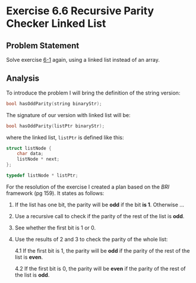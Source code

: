 # Exercise 6.6 Recursive Parity Checker Linked List

## Problem Statement

Solve exercise [6-1][6-1] again, using a linked list instead of an array.

## Analysis

To introduce the problem I will bring the definition of the string version:

```cpp
bool hasOddParity(string binaryStr);
```

The signature of our version with linked list will be:

```cpp
bool hasOddParity(listPtr binaryStr);
```

where the linked list, `listPtr` is defined like this:

```cpp
struct listNode {
    char data;
    listNode * next;
};

typedef listNode * listPtr;
```

For the resolution of the exercise I created a plan based on the *BRI*
framework (pg 159). It states as follows:

1. If the list has one bit, the parity will be **odd** if the bit **is 1**.
Otherwise ...
2. Use a recursive call to check if the parity of the rest of the list is
**odd**.
3. See whether the first bit is 1 or 0.
4. Use the results of 2 and 3 to check the parity of the whole list:

    4.1 If the first bit is 1, the parity will be **odd** if the parity of the
    rest of the list is **even**.

    4.2 If the first bit is 0, the parity will be **even** if the parity of the
    rest of the list is **odd**.

<!-- Links -->
[6-1]:(http://github.com/SanzCeb/think-like-a-programmer/tree/main/exercises/chapter06/01)